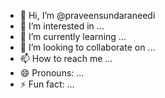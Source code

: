 - 👋 Hi, I’m @praveensundaraneedi
- 👀 I’m interested in ...
- 🌱 I’m currently learning ...
- 💞️ I’m looking to collaborate on ...
- 📫 How to reach me ...
- 😄 Pronouns: ...
- ⚡ Fun fact: ...

<!---
praveensundaraneedi/praveensundaraneedi is a ✨ special ✨ repository because its `README.md` (this file) appears on your GitHub profile.
You can click the Preview link to take a look at your changes.
--->
